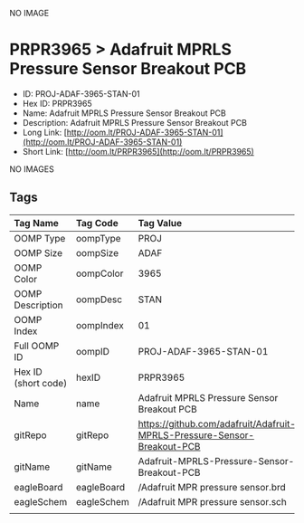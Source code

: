 


  
NO IMAGE  
# PRPR3965 > Adafruit MPRLS Pressure Sensor Breakout PCB

- ID: PROJ-ADAF-3965-STAN-01
- Hex ID: PRPR3965
- Name: Adafruit MPRLS Pressure Sensor Breakout PCB
- Description: Adafruit MPRLS Pressure Sensor Breakout PCB
- Long Link: [http://oom.lt/PROJ-ADAF-3965-STAN-01](http://oom.lt/PROJ-ADAF-3965-STAN-01)
- Short Link: [http://oom.lt/PRPR3965](http://oom.lt/PRPR3965)
  
NO IMAGES  
## Tags
  

|Tag Name|Tag Code|Tag Value|
| :--- | :--- | :--- |
|OOMP Type|oompType|PROJ|
|OOMP Size|oompSize|ADAF|
|OOMP Color|oompColor|3965|
|OOMP Description|oompDesc|STAN|
|OOMP Index|oompIndex|01|
|Full OOMP ID|oompID|PROJ-ADAF-3965-STAN-01|
|Hex ID (short code)|hexID|PRPR3965|
|Name|name|Adafruit MPRLS Pressure Sensor Breakout PCB|
|gitRepo|gitRepo|https://github.com/adafruit/Adafruit-MPRLS-Pressure-Sensor-Breakout-PCB|
|gitName|gitName|Adafruit-MPRLS-Pressure-Sensor-Breakout-PCB|
|eagleBoard|eagleBoard|/Adafruit MPR pressure sensor.brd|
|eagleSchem|eagleSchem|/Adafruit MPR pressure sensor.sch|
||||

